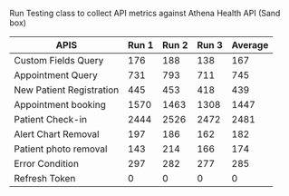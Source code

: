 Run Testing class to collect API metrics against Athena Health API (Sand box)


| APIS                     | Run 1 | Run 2 | Run 3 | Average |
|--------------------------|-------|-------|-------|---------|
| Custom Fields Query      | 176   | 188   | 138   | 167     |
| Appointment Query        | 731   | 793   | 711   | 745     |
| New Patient Registration | 445   | 453   | 418   | 439     |
| Appointment booking      | 1570  | 1463  | 1308  | 1447    |
| Patient Check-in         | 2444  | 2526  | 2472  | 2481    |
| Alert Chart Removal      | 197   | 186   | 162   | 182     |
| Patient photo removal    | 143   | 214   | 166   | 174     |
| Error Condition          | 297   | 282   | 277   | 285     |
| Refresh Token            | 0     | 0     | 0     | 0       |
